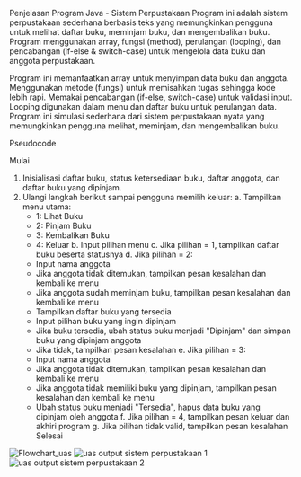 Penjelasan Program Java - Sistem Perpustakaan
Program ini adalah sistem perpustakaan sederhana berbasis teks yang memungkinkan pengguna untuk melihat daftar buku, meminjam buku, dan mengembalikan buku. Program menggunakan array, fungsi (method), perulangan (looping), dan pencabangan (if-else & switch-case) untuk mengelola data buku dan anggota perpustakaan.

Program ini memanfaatkan array untuk menyimpan data buku dan anggota.
Menggunakan metode (fungsi) untuk memisahkan tugas sehingga kode lebih rapi.
Memakai pencabangan (if-else, switch-case) untuk validasi input.
Looping digunakan dalam menu dan daftar buku untuk perulangan data.
Program ini simulasi sederhana dari sistem perpustakaan nyata yang memungkinkan pengguna melihat, meminjam, dan mengembalikan buku.

Pseudocode

Mulai
1. Inisialisasi daftar buku, status ketersediaan buku, daftar anggota, dan daftar buku yang dipinjam.
2. Ulangi langkah berikut sampai pengguna memilih keluar:
   a. Tampilkan menu utama:
      - 1: Lihat Buku
      - 2: Pinjam Buku
      - 3: Kembalikan Buku
      - 4: Keluar
   b. Input pilihan menu
   c. Jika pilihan = 1, tampilkan daftar buku beserta statusnya
   d. Jika pilihan = 2:
      - Input nama anggota
      - Jika anggota tidak ditemukan, tampilkan pesan kesalahan dan kembali ke menu
      - Jika anggota sudah meminjam buku, tampilkan pesan kesalahan dan kembali ke menu
      - Tampilkan daftar buku yang tersedia
      - Input pilihan buku yang ingin dipinjam
      - Jika buku tersedia, ubah status buku menjadi "Dipinjam" dan simpan buku yang dipinjam anggota
      - Jika tidak, tampilkan pesan kesalahan
   e. Jika pilihan = 3:
      - Input nama anggota
      - Jika anggota tidak ditemukan, tampilkan pesan kesalahan dan kembali ke menu
      - Jika anggota tidak memiliki buku yang dipinjam, tampilkan pesan kesalahan dan kembali ke menu
      - Ubah status buku menjadi "Tersedia", hapus data buku yang dipinjam oleh anggota
   f. Jika pilihan = 4, tampilkan pesan keluar dan akhiri program
   g. Jika pilihan tidak valid, tampilkan pesan kesalahan
   Selesai

![Flowchart_uas](https://github.com/user-attachments/assets/2fcd46b5-cc19-4203-8bfc-9a08e150f9ee)
![uas output sistem perpustakaan 1](https://github.com/user-attachments/assets/bf9ce2c3-41e0-479c-9157-84cb0f24c463)
![uas output sistem perpustakaan 2](https://github.com/user-attachments/assets/494fdc79-bea2-40dd-ab5e-7ba86c0d6930)
